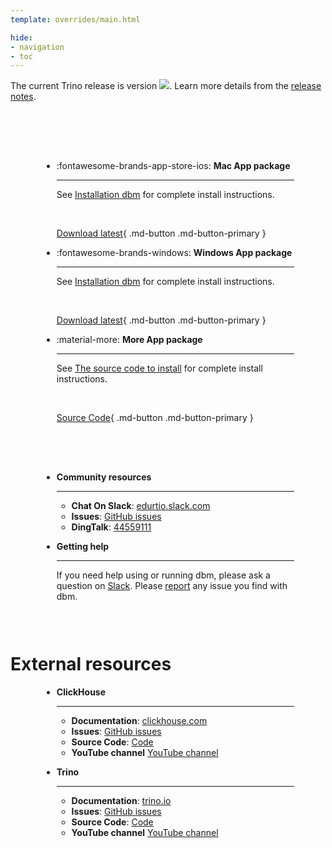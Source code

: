 ```yaml
---
template: overrides/main.html

hide:
- navigation
- toc
---
```


<style>
.md-typeset h1 {
  text-align: center;
  font-weight: 1000;
}
</style>

<div class="font-center">
The current Trino release is version <img src="https://img.shields.io/github/v/release/EdurtIO/dbm.svg" />. Learn more details from the <a href="/release-latest.html">release notes</a>.
</div>

<div class="grid cards" markdown style="margin-top: 30px; padding: 50px;">

- :fontawesome-brands-app-store-ios: __Mac App package__

    ---

    See [Installation dbm](./reference/get_started/install.md) for complete install instructions.
    
    <br />
    
    [Download latest](https://github.com/EdurtIO/dbm/releases/latest){ .md-button .md-button-primary }

- :fontawesome-brands-windows: __Windows App package__

    ---

    See [Installation dbm](./reference/get_started/install.md) for complete install instructions.

    <br />

    [Download latest](https://github.com/EdurtIO/dbm/releases/latest){ .md-button .md-button-primary }

- :material-more: __More App package__

    ---

    See [The source code to install](./reference/get_started/install.md#the-source-code-to-install) for complete install instructions.

    <br />

    [Source Code](https://github.com/EdurtIO/dbm){ .md-button .md-button-primary }

</div>

<div class="grid cards" markdown style="padding: 0 50px 30px 50px;">

- __Community resources__

    ---

    * **Chat On Slack**: [edurtio.slack.com](https://edurtio.slack.com/archives/C02EU2YM2N8)
    * **Issues**: [GitHub issues](https://github.com/EdurtIO/dbm/issues)
    * **DingTalk**: [44559111](https://gitee.com/EdurtIO/dbm/raw/master/src/shared/common/dingtalk.jpg)

- __Getting help__

    ---

    If you need help using or running dbm, please ask a question on [Slack](https://edurtio.slack.com/archives/C02EU2YM2N8). Please [report](https://github.com/EdurtIO/dbm/issues/new/choose) any issue you find with dbm.

</div>

# External resources

<div class="grid cards" markdown style="padding: 0 50px 30px 50px;">

- __ClickHouse__

    ---

    * **Documentation**: [clickhouse.com](https://clickhouse.com/docs)
    * **Issues**: [GitHub issues](https://github.com/ClickHouse/ClickHouse/issues)
    * **Source Code**: [Code](https://github.com/ClickHouse/ClickHouse)
    * **YouTube channel** [YouTube channel](https://www.youtube.com/c/ClickHouseDB)

- __Trino__

    ---

    * **Documentation**: [trino.io](https://trino.io/docs/current/)
    * **Issues**: [GitHub issues](https://github.com/trinodb/trino/issues)
    * **Source Code**: [Code](https://github.com/trinodb/trino)
    * **YouTube channel** [YouTube channel](https://www.youtube.com/c/trinodb)
</div>
